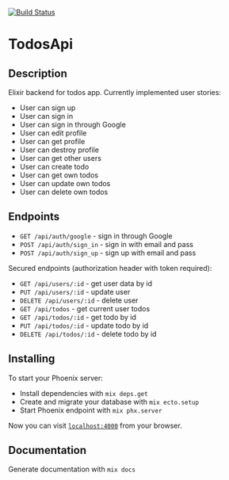 [![Build Status](https://semaphoreci.com/api/v1/khabibullin_ruslan/todos_api/branches/master/badge.svg)](https://semaphoreci.com/khabibullin_ruslan/todos_api)

# TodosApi
## Description
Elixir backend for todos app. Currently implemented user stories:
- User can sign up
- User can sign in
- User can sign in through Google
- User can edit profile
- User can get profile
- User can destroy profile
- User can get other users
- User can create todo
- User can get own todos
- User can update own todos
- User can delete own todos

## Endpoints
- `GET /api/auth/google` - sign in through Google
- `POST /api/auth/sign_in` - sign in with email and pass
- `POST /api/auth/sign_up` - sign up with email and pass

Secured endpoints (authorization header with token required):
- `GET /api/users/:id` - get user data by id
- `PUT /api/users/:id` - update user
- `DELETE /api/users/:id` - delete user
- `GET /api/todos` - get current user todos
- `GET /api/todos/:id` - get todo by id
- `PUT /api/todos/:id` - update todo by id
- `DELETE /api/todos/:id` - delete todo by id


## Installing
To start your Phoenix server:

  * Install dependencies with `mix deps.get`
  * Create and migrate your database with `mix ecto.setup`
  * Start Phoenix endpoint with `mix phx.server`

Now you can visit [`localhost:4000`](http://localhost:4000) from your browser.

## Documentation
Generate documentation with `mix docs`
